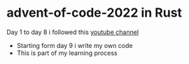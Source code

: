 # advent-of-code-2022 in Rust
Day 1 to day 8 i followed this [youtube channel](https://youtube.com/playlist?list=PLtTT8p-gjGEdGzZ0ET2bwNnA6iP_mmmrv&si=DnjPN_tcMRSQqlWk)

- Starting form day 9 i write my own code
- This is part of my learning process
